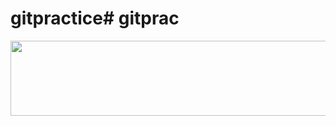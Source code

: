 # gitpractice#   g i t p r a c 
 
<a href="https://www.gitanimals.org/en_US?utm_medium=image&utm_source=jeonghochan&utm_content=line">
  <img
    src="https://render.gitanimals.org/lines/jeonghochan"
    width="600"
    height="120"
  />
</a>
  
